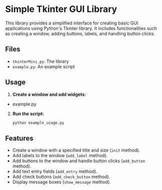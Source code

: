 # Simple Tkinter GUI Library

This library provides a simplified interface for creating basic GUI applications using Python's Tkinter library. It includes functionalities such as creating a window, adding buttons, labels, and handling button clicks.

## Files

- `tkinterMini.py`: The library
- `example.py`: An example script

## Usage

1. **Create a window and add widgets:**

- example.py

2. **Run the script:**

    ```sh
    python example_usage.py
    ```

## Features

- Create a window with a specified title and size (`init` method).
- Add labels to the window (`add_label` method).
- Add buttons to the window and handle button clicks (`add_button` method).
- Add text entry fields (`add_entry` method).
- Add check buttons (`add_check_button` method).
- Display message boxes (`show_message` method).